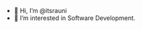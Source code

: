 - 👋 Hi, I’m @itsrauni
- 👀 I’m interested in Software Development.


<!---
itsrauni/itsrauni is a ✨ special ✨ repository because its `README.md` (this file) appears on your GitHub profile.
You can click the Preview link to take a look at your changes.
--->
